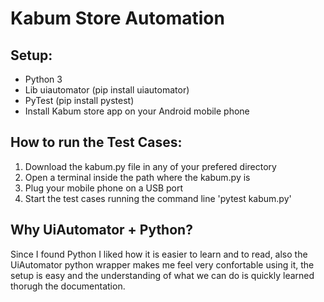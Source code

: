 # Kabum Store Automation

## Setup:
* Python 3
* Lib uiautomator (pip install uiautomator)
* PyTest (pip install pystest)
* Install Kabum store app on your Android mobile phone

## How to run the Test Cases:
1. Download the kabum.py file in any of your prefered directory
2. Open a terminal inside the path where the kabum.py is
3. Plug your mobile phone on a USB port
4. Start the test cases running the command line 'pytest kabum.py'

## Why UiAutomator + Python?
Since I found Python I liked how it is easier to learn and to read, also the UiAutomator python wrapper makes me feel very confortable using it, the setup is easy and the understanding of what we can do is quickly learned thorugh the documentation.
